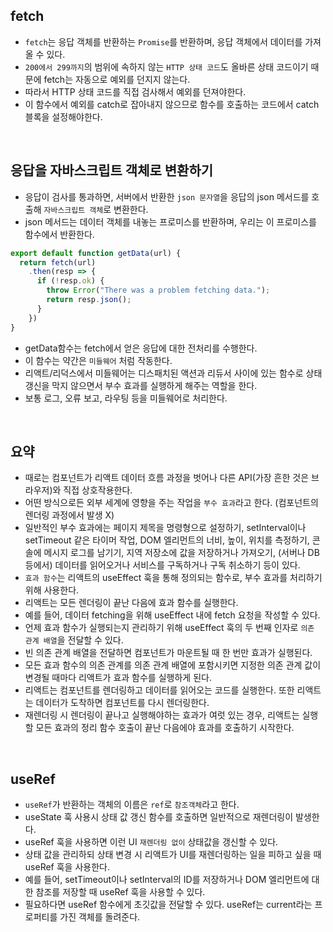 ## fetch
- `fetch`는 응답 객체를 반환하는 `Promise`를 반환하며, 응답 객체에서 데이터를 가져올 수 있다.
- `200에서 299까지`의 범위에 속하지 않는 `HTTP 상태 코드`도 올바른 상태 코드이기 때문에 fetch는 자동으로 예외를 던지지 않는다.
- 따라서 HTTP 상태 코드를 직접 검사해서 예외를 던져야한다.
- 이 함수에서 예외를 catch로 잡아내지 않으므로 함수를 호출하는 코드에서 catch 블록을 설정해야한다.
<br>

## 응답을 자바스크립트 객체로 변환하기
- 응답이 검사를 통과하면, 서버에서 반환한 `json 문자열`을 응답의 json 메서드를 호출해 `자바스크립트 객체`로 변환한다.
- json 메서드는 데이터 객체를 내놓는 프로미스를 반환하며, 우리는 이 프로미스를 함수에서 반환한다.
```js
export default function getData(url) {
  return fetch(url)
    .then(resp => {
      if (!resp.ok) {
        throw Error("There was a problem fetching data.");
        return resp.json();
      }
    })
}
```
- getData함수는 fetch에서 얻은 응답에 대한 전처리를 수행한다.
- 이 함수는 약간은 `미들웨어` 처럼 작동한다.
- 리액트/리덕스에서 미들웨어는 디스패치된 액션과 리듀서 사이에 있는 함수로 상태 갱신을 막지 않으면서 부수 효과를 실행하게 해주는 역할을 한다.
- 보통 로그, 오류 보고, 라우팅 등을 미들웨어로 처리한다.
<br>

## 요약
- 때로는 컴포넌트가 리액트 데이터 흐름 과정을 벗어나 다른 API(가장 흔한 것은 브라우저)와 직접 상호작용한다.
- 어떤 방식으로든 외부 세계에 영향을 주는 작업을 `부수 효과`라고 한다. (컴포넌트의 렌더링 과정에서 발생 X)
- 일반적인 부수 효과에는 페이지 제목을 명령형으로 설정하기, setInterval이나 setTimeout 같은 타이머 작업, DOM 엘리먼트의 너비, 높이, 위치를 측정하기, 콘솔에 메시지 로그를 남기기, 지역 저장소에 값을 저장하거나 가져오기, (서버나 DB 등에서) 데이터를 읽어오거나 서비스를 구독하거나 구독 취소하기 등이 있다.
- `효과 함수`는 리액트의 useEffect 훅을 통해 정의되는 함수로, 부수 효과를 처리하기 위해 사용한다.
- 리액트는 모든 렌더링이 끝난 다음에 효과 함수를 실행한다.
- 예를 들어, 데이터 fetching을 위해 useEffect 내에 fetch 요청을 작성할 수 있다.
- 언제 효과 함수가 실행되는지 관리하기 위해 useEffect 훅의 두 번째 인자로 `의존 관계 배열`을 전달할 수 있다.
- 빈 의존 관계 배열을 전달하면 컴포넌트가 마운트될 때 한 번만 효과가 실행된다.
- 모든 효과 함수의 의존 관계를 의존 관계 배열에 포함시키면 지정한 의존 관계 값이 변경될 때마다 리액트가 효과 함수를 실행하게 된다.
- 리액트는 컴포넌트를 렌더링하고 데이터를 읽어오는 코드를 실행한다. 또한 리액트는 데이터가 도착하면 컴포넌트를 다시 렌더링한다.
- 재렌더링 시 렌더링이 끝나고 실행해야하는 효과가 여럿 있는 경우, 리액트는 실행할 모든 효과의 정리 함수 호출이 끝난 다음에야 효과를 호출하기 시작한다.
<br>

## useRef
- `useRef`가 반환하는 객체의 이름은 `ref`로 `참조객체`라고 한다.
- useState 훅 사용시 상태 값 갱신 함수를 호출하면 일반적으로 재렌더링이 발생한다.
- useRef 훅을 사용하면 이런 UI `재렌더링 없이` 상태값을 갱신할 수 있다.
- 상태 값을 관리하되 상태 변경 시 리액트가 UI를 재렌더링하는 일을 피하고 싶을 때 useRef 훅을 사용한다.
- 예를 들어, setTimeout이나 setInterval의 ID를 저장하거나 DOM 엘리먼트에 대한 참조를 저장할 때 useRef 훅을 사용할 수 있다.
- 필요하다면 useRef 함수에게 초깃값을 전달할 수 있다. useRef는 current라는 프로퍼티를 가진 객체를 돌려준다. 

